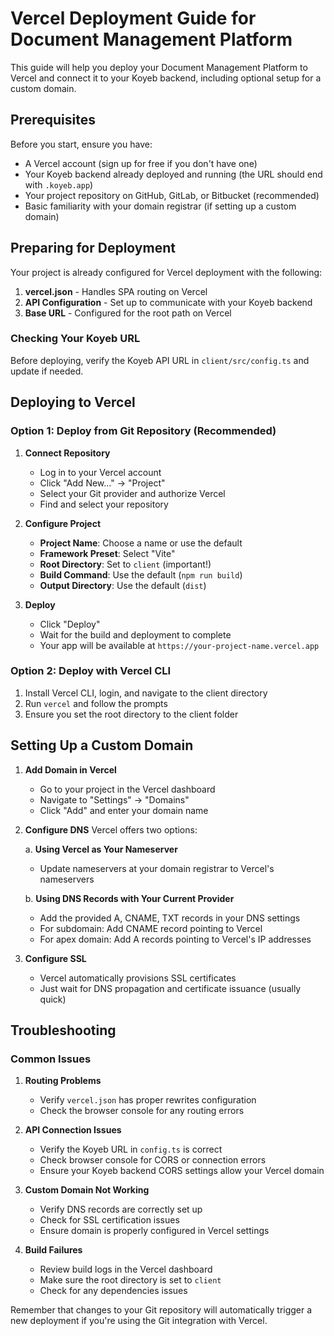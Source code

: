 # Vercel Deployment Guide for Document Management Platform

This guide will help you deploy your Document Management Platform to Vercel and connect it to your Koyeb backend, including optional setup for a custom domain.

## Prerequisites

Before you start, ensure you have:
- A Vercel account (sign up for free if you don't have one)
- Your Koyeb backend already deployed and running (the URL should end with `.koyeb.app`)
- Your project repository on GitHub, GitLab, or Bitbucket (recommended)
- Basic familiarity with your domain registrar (if setting up a custom domain)

## Preparing for Deployment

Your project is already configured for Vercel deployment with the following:

1. **vercel.json** - Handles SPA routing on Vercel
2. **API Configuration** - Set up to communicate with your Koyeb backend
3. **Base URL** - Configured for the root path on Vercel

### Checking Your Koyeb URL

Before deploying, verify the Koyeb API URL in `client/src/config.ts` and update if needed.

## Deploying to Vercel

### Option 1: Deploy from Git Repository (Recommended)

1. **Connect Repository**
   - Log in to your Vercel account
   - Click "Add New..." → "Project"
   - Select your Git provider and authorize Vercel
   - Find and select your repository

2. **Configure Project**
   - **Project Name**: Choose a name or use the default
   - **Framework Preset**: Select "Vite"
   - **Root Directory**: Set to `client` (important!)
   - **Build Command**: Use the default (`npm run build`)
   - **Output Directory**: Use the default (`dist`)

3. **Deploy**
   - Click "Deploy"
   - Wait for the build and deployment to complete
   - Your app will be available at `https://your-project-name.vercel.app`

### Option 2: Deploy with Vercel CLI

1. Install Vercel CLI, login, and navigate to the client directory
2. Run `vercel` and follow the prompts
3. Ensure you set the root directory to the client folder

## Setting Up a Custom Domain

1. **Add Domain in Vercel**
   - Go to your project in the Vercel dashboard
   - Navigate to "Settings" → "Domains"
   - Click "Add" and enter your domain name

2. **Configure DNS**
   Vercel offers two options:

   a. **Using Vercel as Your Nameserver**
      - Update nameservers at your domain registrar to Vercel's nameservers

   b. **Using DNS Records with Your Current Provider**
      - Add the provided A, CNAME, TXT records in your DNS settings
      - For subdomain: Add CNAME record pointing to Vercel
      - For apex domain: Add A records pointing to Vercel's IP addresses

3. **Configure SSL**
   - Vercel automatically provisions SSL certificates
   - Just wait for DNS propagation and certificate issuance (usually quick)

## Troubleshooting

### Common Issues

1. **Routing Problems**
   - Verify `vercel.json` has proper rewrites configuration
   - Check the browser console for any routing errors

2. **API Connection Issues**
   - Verify the Koyeb URL in `config.ts` is correct
   - Check browser console for CORS or connection errors
   - Ensure your Koyeb backend CORS settings allow your Vercel domain

3. **Custom Domain Not Working**
   - Verify DNS records are correctly set up
   - Check for SSL certification issues
   - Ensure domain is properly configured in Vercel settings

4. **Build Failures**
   - Review build logs in the Vercel dashboard
   - Make sure the root directory is set to `client`
   - Check for any dependencies issues

Remember that changes to your Git repository will automatically trigger a new deployment if you're using the Git integration with Vercel.
